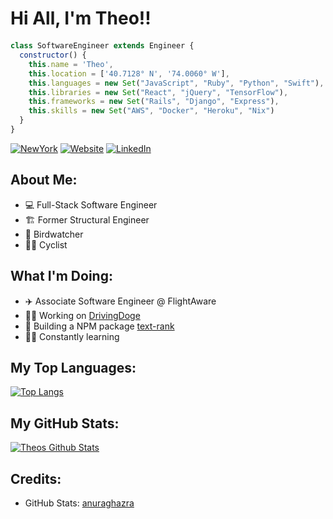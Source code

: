 <h1 style='margin-bottom:20px'> Hi All, I'm Theo!! </h1>

```js
class SoftwareEngineer extends Engineer {
  constructor() {
    this.name = 'Theo',
    this.location = ['40.7128° N', '74.0060° W'],
    this.languages = new Set("JavaScript", "Ruby", "Python", "Swift"),
    this.libraries = new Set("React", "jQuery", "TensorFlow"),
    this.frameworks = new Set("Rails", "Django", "Express"),
    this.skills = new Set("AWS", "Docker", "Heroku", "Nix")
  }
}
```


  [![NewYork](https://img.shields.io/badge/theo%20%40-New%20York-red?style=for-the-badge)][NewYorkURL]
  [![Website](https://img.shields.io/badge/theo%20%40-mantz.nyc-blue?style=for-the-badge)](https://mantz.nyc/)
  [![LinkedIn](https://img.shields.io/badge/theo%20%40-linkedin-green?style=for-the-badge)](https://www.linkedin.com/in/theo-mantz/)

## About Me:
* 💻 Full-Stack Software Engineer
* 🏗 Former Structural Engineer
* 🦅 Birdwatcher
* 🚵‍♂️ Cyclist
  
## What I'm Doing:
* ✈️ Associate Software Engineer @ FlightAware
* 👨‍💻 Working on [DrivingDoge](https://github.com/theomantz/DrivingDoge)
* 🔨 Building a NPM package [text-rank](https://github.com/theomantz/text-rank)
* 👨‍🎓 Constantly learning

## My Top Languages:
[![Top Langs](https://github-readme-stats.vercel.app/api/top-langs/?username=theomantz)](https://github.com/theomantz)

## My GitHub Stats:
[![Theos Github Stats](https://github-readme-stats.vercel.app/api?username=theomantz)](https://github.com/theomantz)

## Credits:
* GitHub Stats: [anuraghazra](https://github.com/anuraghazra/github-readme-stats)

<!-- Badge URLs -->
[NewYorkURL]: https://www.google.com/maps/place/New+York,+NY/@40.7076183,-74.0611341,12.03z/data=!4m5!3m4!1s0x89c24fa5d33f083b:0xc80b8f06e177fe62!8m2!3d40.7127753!4d-74.0059728
